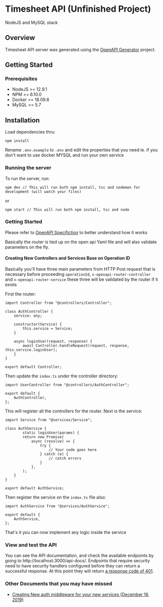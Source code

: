 # Timesheet API (Unfinished Project)

NodeJS and MySQL stack

## Overview
Timesheet API server was generated using the [OpenAPI Generator](https://openapi-generator.tech) project.

## Getting Started

### Prerequisites
- NodeJS >= 12.9.1
- NPM >= 6.10.0
- Docker >= 18.09.8
- MySQL >= 5.7

## Installation

Load dependencies thru:

```
npm install
```

Rename `.env.example` to `.env` and edit the properties that you need ie. if you don't want to use docker MYSQL and run your own service

### Running the server
To run the server, run:

```
npm dev // This will run both npm install, tsc and nodemon for development (will watch your files)
```

or

```
npm start // This will run both npm install, tsc and node 
```

### Getting Started

Please refer to [OpenAPI Specifiction](https://swagger.io/docs/specification/about/) to better understand how it works

Basically the router is tied up on the open api Yaml file and will also validate parameters on the fly.

#### Creating New Controllers and Services Base on Operation ID

Basically you'll have three main parameters from HTTP Post request that is necessary
before proceeding `operationId`, `x-openapi-router-controller` and `x-openapi-router-service` 
these three will be validated by the router if it exists

First the router:

```
import Controller from "@controllers/Controller";

class AuthController {
    service: any;

    constructor(Service) {
        this.service = Service;
    }

    async loginUser(request, response) {
        await Controller.handleRequest(request, response, this.service.loginUser);
    }
}

export default Controller;
```

Then update the `index.ts` under the controller directory:

```
import UserController from "@controllers/AuthController";

export default {
    AuthController,
};

```

This will register all the controllers for the router. Next is the service:

```
import Service from "@services/Service";

class AuthService {
	    static loginUser(params) {
        return new Promise(
            async (resolve) => {
                try {
                	// Your code goes here
                } catch (e) {
                	// catch errors
                }
            },
        );
    }
}

export default AuthService;

```

Then register the service on the `index.ts` file also:

```
import AuthService from "@services/AuthService";

export default {
    AuthService,
};

```


That's it you can now implement any logic inside the service

### View and test the API
You can see the API documentation, and check the available endpoints by going to http://localhost:3000/api-docs/.  Endpoints that require security need to have security handlers configured before they can return a successful response. At this point they will return [ a response code of 401](https://developer.mozilla.org/en-US/docs/Web/HTTP/Status/401).

### Other Documents that you may have missed

* [Creating New auth middleware for your new services (December 16, 2019)](./docs/middleware.md)
